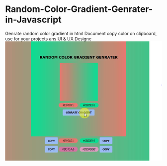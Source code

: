 # Random-Color-Gradient-Genrater-in-Javascript
Genrate random color gradient in html Document copy color on clipboard, use for your projects ans UI &amp; UX Designe
![](capture.png)
